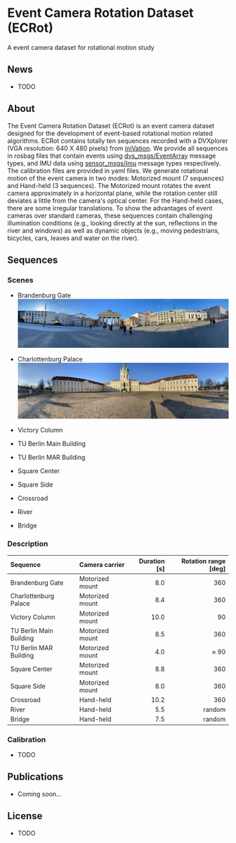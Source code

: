 # Event Camera Rotation Dataset (ECRot)
A event camera dataset for rotational motion study

## News

- TODO

## About

The Event Camera Rotation Dataset (ECRot) is an event camera dataset designed for the development of event-based rotational motion related algorithms. ECRot contains totally ten sequences recorded with a DVXplorer (VGA resolution: 640 X 480 pixels) from [iniVation](https://inivation.com/). We provide all sequences in rosbag files that contain events using [dvs_msgs/EventArray](https://github.com/uzh-rpg/rpg_dvs_ros/blob/master/dvs_msgs/msg/EventArray.msg) message types, and IMU data using [sensor_msgs/Imu](http://docs.ros.org/en/api/sensor_msgs/html/msg/Imu.html) message types respectively. The calibration files are provided in yaml files. We generate rotational motion of the event camera in two modes: Motorized mount (7 sequences) and Hand-held (3 sequences). The Motorized mount rotates the event camera approximately in a horizontal plane, while the rotation center still deviates a little from the camera's optical center. For the Hand-held cases, there are some irregular translations. To show the advantages of event cameras over standard cameras, these sequences contain challenging illumination conditions (e.g., looking directly at the sun, reflections in the river and windows) as well as dynamic objects (e.g., moving pedestrians, bicycles, cars, leaves and water on the river).

## Sequences

### Scenes

- Brandenburg Gate
![imagen](images/brandenburg_gate_pano_RGB.jpg)

- Charlottenburg Palace
![imagen](images/charlottenburg_palace_pano_RGB.jpg)

- Victory Column

- TU Berlin Main Building

- TU Berlin MAR Building

- Square Center

- Square Side

- Crossroad

- River

- Bridge

### Description

| Sequence | Camera carrier | Duration [s] | Rotation range [deg] |
| :-----| :-----| ----: | ----: |
| Brandenburg Gate | Motorized mount | 8.0 | 360 |
| Charlottenburg Palace | Motorized mount | 8.4 | 360 |
| Victory Column | Motorized mount  | 10.0 | 90 |
| TU Berlin Main Building | Motorized mount | 8.5 | 360 |
| TU Berlin MAR Building | Motorized mount | 4.0 | $\approx$ 90 |
| Square Center | Motorized mount  | 8.8 | 360 |
| Square Side | Motorized mount | 8.0 | 360 |
| Crossroad | Hand-held | 10.2 | 360 |
| River | Hand-held | 5.5 | random |
| Bridge | Hand-held | 7.5 | random |

### Calibration

- TODO

## Publications

- Coming soon...

## License

 - TODO

